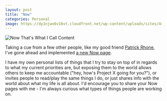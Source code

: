 ```yaml
---
layout: post
title: "Now"
categories: Personal
image: https://dy1njwx6v16vt.cloudfront.net/wp-content/uploads/sites/44/2018/12/NOW-Secondary.jpg
---
```


![Now That's What I Call Content][headerImg]

Taking a cue from a few other people, like my good friend [Patrick Rhone](https://www.patrickrhone.net/now/), I've gone ahead and implemented [a new Now page](/now).

I have my own personal lists of things that I try to stay on top of in regards to what my current priorities are, but exposing them to the world allows others to keep me accountable ("hey, how's Project X going for you?"), or invites people to read/play the same things I do, or just shares info with the world about what my life is all about. I'd encourage you to share your Now pages with me - I'm always curious what types of things people are working on.

[headerImg]: https://dy1njwx6v16vt.cloudfront.net/wp-content/uploads/sites/44/2018/12/NOW-Secondary.jpg
